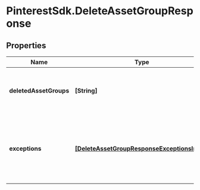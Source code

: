 # PinterestSdk.DeleteAssetGroupResponse

## Properties

Name | Type | Description | Notes
------------ | ------------- | ------------- | -------------
**deletedAssetGroups** | **[String]** | A list of ids of successfully deleted asset groups. | [optional] 
**exceptions** | [**[DeleteAssetGroupResponseExceptionsInner]**](DeleteAssetGroupResponseExceptionsInner.md) | A list of errors associated with the asset groups. Will be returned if there is an error. | [optional] 


